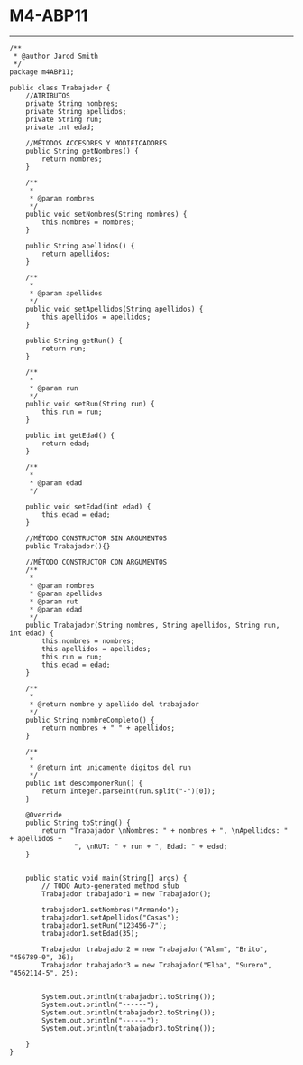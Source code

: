 
# M4-ABP11

---

    /**
     * @author Jarod Smith
     */
    package m4ABP11;

    public class Trabajador {
        //ATRIBUTOS
        private String nombres;
        private String apellidos;
        private String run;
        private int edad;
    
        //MÉTODOS ACCESORES Y MODIFICADORES
        public String getNombres() {
            return nombres;
        }
    
        /**
         * 
         * @param nombres
         */
        public void setNombres(String nombres) {
            this.nombres = nombres;
        }
    
        public String apellidos() {
            return apellidos;
        }
    
        /**
         * 
         * @param apellidos
         */
        public void setApellidos(String apellidos) {
            this.apellidos = apellidos;
        }
    
        public String getRun() {
            return run;
        }
    
        /**
         * 
         * @param run
         */
        public void setRun(String run) {
            this.run = run;
        }
    
        public int getEdad() {
            return edad;
        }
    
        /**
         * 
         * @param edad
         */
    
        public void setEdad(int edad) {
            this.edad = edad;
        }
    
        //MÉTODO CONSTRUCTOR SIN ARGUMENTOS
        public Trabajador(){}
    
        //MÉTODO CONSTRUCTOR CON ARGUMENTOS
        /**
         * 
         * @param nombres
         * @param apellidos
         * @param rut
         * @param edad
         */
        public Trabajador(String nombres, String apellidos, String run, int edad) {
            this.nombres = nombres;
            this.apellidos = apellidos;
            this.run = run;
            this.edad = edad;
        }
    
        /**
         * 
         * @return nombre y apellido del trabajador
         */
        public String nombreCompleto() {
            return nombres + " " + apellidos;
        }
    
        /**
         * 
         * @return int unicamente digitos del run
         */
        public int descomponerRun() {
            return Integer.parseInt(run.split("-")[0]);
        }
    
        @Override
        public String toString() {
            return "Trabajador \nNombres: " + nombres + ", \nApellidos: " + apellidos +
                    ", \nRUT: " + run + ", Edad: " + edad;
        }
    
    
        public static void main(String[] args) {
            // TODO Auto-generated method stub
            Trabajador trabajador1 = new Trabajador();
    
            trabajador1.setNombres("Armando");
            trabajador1.setApellidos("Casas");
            trabajador1.setRun("123456-7");
            trabajador1.setEdad(35);
    
            Trabajador trabajador2 = new Trabajador("Alam", "Brito", "456789-0", 36);
            Trabajador trabajador3 = new Trabajador("Elba", "Surero", "4562114-5", 25);
    
    
            System.out.println(trabajador1.toString());
            System.out.println("------");
            System.out.println(trabajador2.toString());
            System.out.println("------");
            System.out.println(trabajador3.toString());
    
        }
    }
